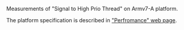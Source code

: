 Measurements of "Signal to High Prio Thread" on Armv7-A platform.


The platform specification is described in ["Perfromance" web page](https://sel4.systems/About/Performance/).
